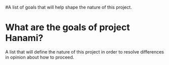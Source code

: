 #A list of goals that will help shape the nature of this project.

# What are the goals of project Hanami? #
A list that will define the nature of this project in order to resolve differences in opinion about how to proceed.